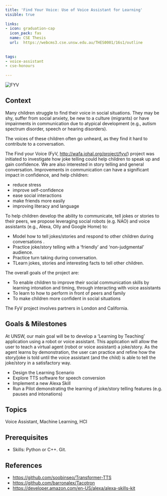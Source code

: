 ```yaml
---
title: 'Find Your Voice: Use of Voice Assistant for Learning'
visible: true
 
links:
- icon: graduation-cap
  icon_pack: fas
  name: CSE Thesis
  url:  https://webcms3.cse.unsw.edu.au/THES0001/16s1/outline 
  
  
tags:
- voice-assistant
- cse-honours
 
---
```

![FYV](/img/student-projects/fyv2020.png)
 
## Context

Many children struggle to find their voice in social situations. They may be shy, suffer from social anxiety, be new to a culture (migrants) or have impairments in communication due to atypical development  (e.g., autism spectrum disorder, speech or hearing disorders).
 
The voices of these children often go unheard, as they find it hard to contribute to a conversation.
 
The Find your Voice (FyV, http://wafa.johal.org/project/fyv/) project was initiated to investigate how joke telling could help children to speak up and gain confidence. We are also interested in story telling and general conversation. Improvements in communication can have a significant impact in confidence, and  help children:
- reduce stress 
- improve self-confidence
- ease social interactions
- make friends more easily
- improving literacy and language
 
 To help children develop the ability to communicate, tell jokes or stories to their peers, we propose leveraging social robots (e.g. NAO) and voice assistants (e.g., Alexa, Olly and Google Home) to:
 
- Model how to tell jokes/stories and respond to other children during conversations .
- Practice joke/story telling with a ‘friendly’ and ‘non-judgmental’ audience.
- Practice turn taking during conversation. 
- TLearn jokes, stories and interesting facts to tell other children.
 
 
The overall goals of the project are:
- To enable children to improve their social communication skills by learning intonation and timing, through interacting with voice assistants
- To learn to how to perform in front of peers and family
- To make children more confident in social situations
 
The FyV project involves partners in London and California. 
 
## Goals & Milestones

At UNSW, our main goal will be to develop a ‘Learning by Teaching’ application using a robot or voice assistant. This application will allow the user to teach a virtual agent (robot or voice assistant) a joke/story. As the agent learns by demonstration, the user can practice and refine how the story/joke is told until the voice assistant (and the child) is able to tell the joke/story in a satisfactory way. 
- Design the Learning Scenario
- Explore TTS software for speech conversion 
- Implement a new Alexa Skill
- Run a Pilot demonstrating the learning of joke/story telling features (e.g. pauses and intonations)
 
 
## Topics

Voice Assistant, Machine Learning, HCI
 
## Prerequisites

- Skills: Python or C++. Git.
 
 
## References

- https://github.com/soobinseo/Transformer-TTS
- https://github.com/barronalex/Tacotron
- https://developer.amazon.com/en-US/alexa/alexa-skills-kit

